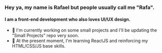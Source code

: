### Hey ya, my name is Rafael but people usually call me "Rafa".
#### I am a front-end development who also loves UI/UX design.

- 🔭 I'm currently working on some small projects and I'll be updating the "Small Projects" repo very soon. 
- 🌱 At the present moment, I'm learning ReactJS and reinforcing my HTML/CSS/JS base skills. 

